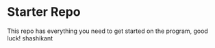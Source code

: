 # Starter Repo

This repo has everything you need to get started on the program, good luck!
shashikant

